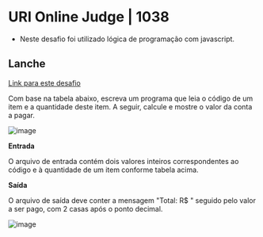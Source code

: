 # URI Online Judge | 1038

- Neste desafio foi utilizado lógica de programação com javascript.

## Lanche

[Link para este desafio](https://www.urionlinejudge.com.br/judge/pt/problems/view/1038)

Com base na tabela abaixo, escreva um programa que leia o código de um item e a quantidade deste item. A seguir, calcule e mostre o valor da conta a pagar.

![image](https://user-images.githubusercontent.com/72954820/122486977-82c3dd00-cfb0-11eb-80e3-958cff49e841.png)

**Entrada**

O arquivo de entrada contém dois valores inteiros correspondentes ao código e à quantidade de um item conforme tabela acima.

**Saída**

O arquivo de saída deve conter a mensagem "Total: R$ " seguido pelo valor a ser pago, com 2 casas após o ponto decimal.

![image](https://user-images.githubusercontent.com/72954820/122486930-6b84ef80-cfb0-11eb-93df-fe50ce58ba29.png)
